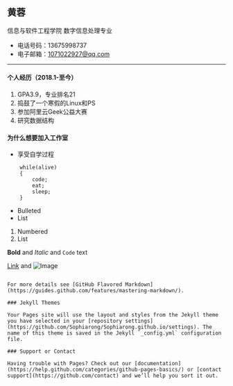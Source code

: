 ## 黄蓉

信息与软件工程学院 数字信息处理专业

- 电话号码：13675998737
- 电子邮箱：1071022927@qq.com
---
#### 个人经历（2018.1-至今）
1. GPA3.9，专业排名21
2. 捣鼓了一个寒假的Linux和PS
3. 参加阿里云Geek公益大赛
4. 研究数据结构

#### 为什么想要加入工作室
- 享受自学过程
```    
    while(alive)
    {
        code;
        eat;
        sleep;
    }
```
    

- Bulleted
- List

1. Numbered
2. List

**Bold** and _Italic_ and `Code` text

[Link](url) and ![Image](src)
```

For more details see [GitHub Flavored Markdown](https://guides.github.com/features/mastering-markdown/).

### Jekyll Themes

Your Pages site will use the layout and styles from the Jekyll theme you have selected in your [repository settings](https://github.com/Sophiarong/Sophiarong.github.io/settings). The name of this theme is saved in the Jekyll `_config.yml` configuration file.

### Support or Contact

Having trouble with Pages? Check out our [documentation](https://help.github.com/categories/github-pages-basics/) or [contact support](https://github.com/contact) and we’ll help you sort it out.
